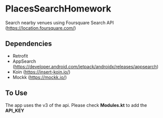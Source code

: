 # PlacesSearchHomework
Search nearby venues using Foursquare Search API (https://location.foursquare.com/) 

## Dependencies
* Retrofit
* AppSearch (https://developer.android.com/jetpack/androidx/releases/appsearch)
* Koin (https://insert-koin.io/)
* Mockk (https://mockk.io/)

## To Use
The app uses the v3 of the api. Please check **Modules.kt** to add the **API_KEY**
